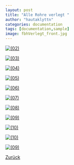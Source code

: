 ```yaml
---
layout: post
title: "Alle Rohre verlegt "
author: "hautaklyttn"
categories: documentation
tags: [documentation,sample]
image: fbhVerlegt_front.jpg
---
```


<a href="../assets/img/fbhVerlegt_front.jpg" data-lightbox="FBH" data-title="">![(02)](../assets/img/fbhVerlegt_front.jpg)</a>

<a href="../assets/img/11_03_2020_(2).jpg" data-lightbox="FBH" data-title="">![(03)](../assets/img/11_03_2020_(2).jpg)</a>

<a href="../assets/img/11_03_2020_(3).jpg" data-lightbox="FBH" data-title="">![(04)](../assets/img/11_03_2020_(3).jpg)</a>

<a href="../assets/img/11_03_2020_(4).jpg" data-lightbox="FBH" data-title="">![(05)](../assets/img/11_03_2020_(4).jpg)</a>

<a href="../assets/img/11_03_2020_(5).jpg" data-lightbox="FBH" data-title="">![(06)](../assets/img/11_03_2020_(5).jpg)</a>

<a href="../assets/img/11_03_2020_(6).jpg" data-lightbox="FBH" data-title="">![(07)](../assets/img/11_03_2020_(6).jpg)</a>

<a href="../assets/img/11_03_2020_(7).jpg" data-lightbox="FBH" data-title="">![(08)](../assets/img/11_03_2020_(7).jpg)</a>

<a href="../assets/img/11_03_2020_(8).jpg" data-lightbox="FBH" data-title="">![(09)](../assets/img/11_03_2020_(8).jpg)</a>

<a href="../assets/img/11_03_2020_(9).jpg" data-lightbox="FBH" data-title="">![(10)](../assets/img/11_03_2020_(9).jpg)</a>

<a href="../assets/img/11_03_2020_(10).jpg" data-lightbox="FBH" data-title="">![(10)](../assets/img/11_03_2020_(10).jpg)</a>

<a href="../assets/img/11_03_2020_(11).jpg" data-lightbox="FBH" data-title="">![(09)](../assets/img/11_03_2020_(11).jpg)</a>

[Zurück](/hausblog)  

